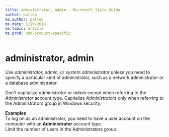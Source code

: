 ```yaml
---
title: administrator, admin - Microsoft Style Guide
author: pallep
ms.author: pallep
ms.date: 1/19/2018
ms.topic: article
ms.prod: non-product-specific
---
```


# administrator, admin

Use *administrator, admin,* or *system administrator* unless you need to specify a particular kind of administrator, such as a network administrator or a database administrator.

Don't capitalize *administrator* or *admin* except when referring to the *Administrator* account type. Capitalize *Administrators* only when referring to the Administrators group in Windows security.

**Examples**  
To log on as an administrator, you need to have a user account on the computer with an **Administrator**  account type.   
Limit the number of users in the Administrators group.
